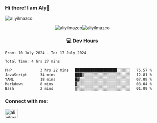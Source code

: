 ### Hi there! I am Aly👋

<p align="left"> <img src="https://komarev.com/ghpvc/?username=aliyilmazco&label=Profile%20views&color=0e75b6&style=flat" alt="aliyilmazco" /> </p>
<p align="center"><img align="center" src="https://github-readme-stats.vercel.app/api?username=aliyilmazco&show_icons=true&locale=en" alt="aliyilmazco" /><img align="center" src="https://github-readme-streak-stats.herokuapp.com/?user=aliyilmazco&" alt="aliyilmazco" /></p>

<h3 align="center">💻 Dev Hours</h3>

<!--START_SECTION:waka-->

```txt
From: 10 July 2024 - To: 17 July 2024

Total Time: 4 hrs 27 mins

PHP             3 hrs 22 mins   ███████████████████░░░░░░   75.57 %
JavaScript      34 mins         ███▒░░░░░░░░░░░░░░░░░░░░░   12.81 %
YAML            18 mins         █▓░░░░░░░░░░░░░░░░░░░░░░░   07.08 %
Markdown        8 mins          ▓░░░░░░░░░░░░░░░░░░░░░░░░   03.04 %
Bash            2 mins          ▒░░░░░░░░░░░░░░░░░░░░░░░░   01.09 %
```

<!--END_SECTION:waka-->

<h3 align="left">Connect with me:</h3>
<p align="left">
<a href="https://linkedin.com/in/aliyilmazco" target="blank"><img align="center" src="https://raw.githubusercontent.com/rahuldkjain/github-profile-readme-generator/master/src/images/icons/Social/linked-in-alt.svg" alt="aliyilmazco" height="30" width="40" /></a>
</p>
